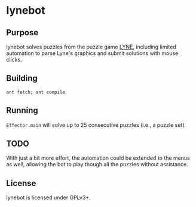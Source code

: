lynebot
=======

Purpose
-------

lynebot solves puzzles from the puzzle game
[LYNE](http://store.steampowered.com/app/266010/), including limited automation
to parse Lyne's graphics and submit solutions with mouse clicks.

Building
--------

`ant fetch; ant compile`

Running
-------

`Effector.main` will solve up to 25 consecutive puzzles (i.e., a puzzle set).

TODO
----

With just a bit more effort, the automation could be extended to the menus as
well, allowing the bot to play though all the puzzles without assistance.

License
-------

lynebot is licensed under GPLv3+.